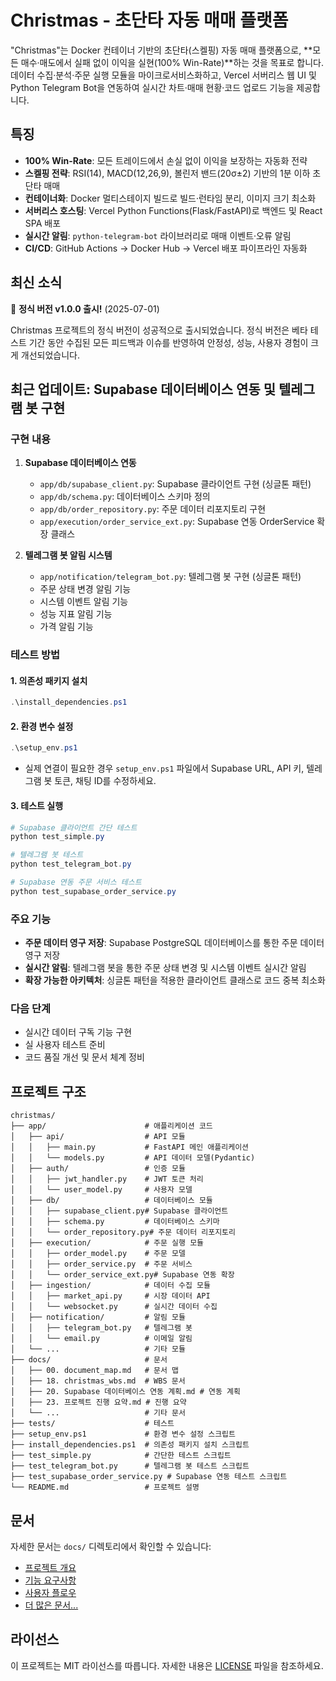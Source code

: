# Christmas - 초단타 자동 매매 플랫폼

"Christmas"는 Docker 컨테이너 기반의 초단타(스켈핑) 자동 매매 플랫폼으로, **모든 매수·매도에서 실패 없이 이익을 실현(100% Win-Rate)**하는 것을 목표로 합니다. 데이터 수집·분석·주문 실행 모듈을 마이크로서비스화하고, Vercel 서버리스 웹 UI 및 Python Telegram Bot을 연동하여 실시간 차트·매매 현황·코드 업로드 기능을 제공합니다.

## 특징

- **100% Win-Rate**: 모든 트레이드에서 손실 없이 이익을 보장하는 자동화 전략
- **스켈핑 전략**: RSI(14), MACD(12,26,9), 볼린저 밴드(20σ±2) 기반의 1분 이하 초단타 매매
- **컨테이너화**: Docker 멀티스테이지 빌드로 빌드·런타임 분리, 이미지 크기 최소화
- **서버리스 호스팅**: Vercel Python Functions(Flask/FastAPI)로 백엔드 및 React SPA 배포
- **실시간 알림**: `python-telegram-bot` 라이브러리로 매매 이벤트·오류 알림
- **CI/CD**: GitHub Actions → Docker Hub → Vercel 배포 파이프라인 자동화

## 최신 소식

🎉 **정식 버전 v1.0.0 출시!** (2025-07-01)

Christmas 프로젝트의 정식 버전이 성공적으로 출시되었습니다. 정식 버전은 베타 테스트 기간 동안 수집된 모든 피드백과 이슈를 반영하여 안정성, 성능, 사용자 경험이 크게 개선되었습니다.

## 최근 업데이트: Supabase 데이터베이스 연동 및 텔레그램 봇 구현

### 구현 내용

1. **Supabase 데이터베이스 연동**
   - `app/db/supabase_client.py`: Supabase 클라이언트 구현 (싱글톤 패턴)
   - `app/db/schema.py`: 데이터베이스 스키마 정의
   - `app/db/order_repository.py`: 주문 데이터 리포지토리 구현
   - `app/execution/order_service_ext.py`: Supabase 연동 OrderService 확장 클래스

2. **텔레그램 봇 알림 시스템**
   - `app/notification/telegram_bot.py`: 텔레그램 봇 구현 (싱글톤 패턴)
   - 주문 상태 변경 알림 기능
   - 시스템 이벤트 알림 기능
   - 성능 지표 알림 기능
   - 가격 알림 기능

### 테스트 방법

#### 1. 의존성 패키지 설치
```powershell
.\install_dependencies.ps1
```

#### 2. 환경 변수 설정
```powershell
.\setup_env.ps1
```
- 실제 연결이 필요한 경우 `setup_env.ps1` 파일에서 Supabase URL, API 키, 텔레그램 봇 토큰, 채팅 ID를 수정하세요.

#### 3. 테스트 실행
```powershell
# Supabase 클라이언트 간단 테스트
python test_simple.py

# 텔레그램 봇 테스트
python test_telegram_bot.py

# Supabase 연동 주문 서비스 테스트
python test_supabase_order_service.py
```

### 주요 기능

- **주문 데이터 영구 저장**: Supabase PostgreSQL 데이터베이스를 통한 주문 데이터 영구 저장
- **실시간 알림**: 텔레그램 봇을 통한 주문 상태 변경 및 시스템 이벤트 실시간 알림
- **확장 가능한 아키텍처**: 싱글톤 패턴을 적용한 클라이언트 클래스로 코드 중복 최소화

### 다음 단계

- 실시간 데이터 구독 기능 구현
- 실 사용자 테스트 준비
- 코드 품질 개선 및 문서 체계 정비

## 프로젝트 구조

```
christmas/
├── app/                      # 애플리케이션 코드
│   ├── api/                  # API 모듈
│   │   ├── main.py           # FastAPI 메인 애플리케이션
│   │   └── models.py         # API 데이터 모델(Pydantic)
│   ├── auth/                 # 인증 모듈
│   │   ├── jwt_handler.py    # JWT 토큰 처리
│   │   └── user_model.py     # 사용자 모델
│   ├── db/                   # 데이터베이스 모듈
│   │   ├── supabase_client.py# Supabase 클라이언트
│   │   ├── schema.py         # 데이터베이스 스키마
│   │   └── order_repository.py# 주문 데이터 리포지토리
│   ├── execution/            # 주문 실행 모듈
│   │   ├── order_model.py    # 주문 모델
│   │   ├── order_service.py  # 주문 서비스
│   │   └── order_service_ext.py# Supabase 연동 확장
│   ├── ingestion/            # 데이터 수집 모듈
│   │   ├── market_api.py     # 시장 데이터 API
│   │   └── websocket.py      # 실시간 데이터 수집
│   ├── notification/         # 알림 모듈
│   │   ├── telegram_bot.py   # 텔레그램 봇
│   │   └── email.py          # 이메일 알림
│   └── ...                   # 기타 모듈
├── docs/                     # 문서
│   ├── 00. document_map.md   # 문서 맵
│   ├── 18. christmas_wbs.md  # WBS 문서
│   ├── 20. Supabase 데이터베이스 연동 계획.md # 연동 계획
│   ├── 23. 프로젝트 진행 요약.md # 진행 요약
│   └── ...                   # 기타 문서
├── tests/                    # 테스트
├── setup_env.ps1             # 환경 변수 설정 스크립트
├── install_dependencies.ps1  # 의존성 패키지 설치 스크립트
├── test_simple.py            # 간단한 테스트 스크립트
├── test_telegram_bot.py      # 텔레그램 봇 테스트 스크립트
├── test_supabase_order_service.py # Supabase 연동 테스트 스크립트
└── README.md                 # 프로젝트 설명
```

## 문서

자세한 문서는 `docs/` 디렉토리에서 확인할 수 있습니다:

- [프로젝트 개요](docs/01.%20Christmas_plan.md)
- [기능 요구사항](docs/02.%20christmas_requirement.md)
- [사용자 플로우](docs/03.%20christmas_userflow.md)
- [더 많은 문서...](docs/17.%20christmas_doc-map.md)

## 라이선스

이 프로젝트는 MIT 라이선스를 따릅니다. 자세한 내용은 [LICENSE](LICENSE) 파일을 참조하세요. 